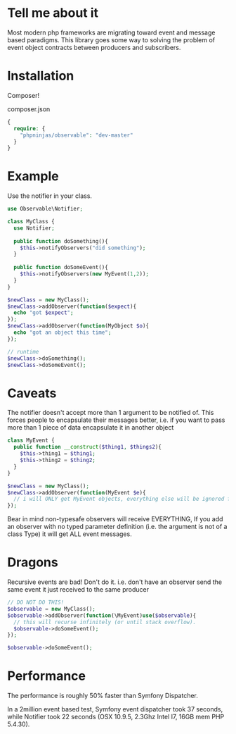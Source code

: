 Tell me about it
================

Most modern php frameworks are migrating toward event and message based paradigms.
This library goes some way to solving the problem of event object contracts between
producers and subscribers.

Installation
============

Composer!

composer.json

```php
{
  require: {
    "phpninjas/observable": "dev-master"
  }
}
```

Example
=======

Use the notifier in your class.

```php
use Observable\Notifier;

class MyClass {
  use Notifier;
  
  public function doSomething(){
    $this->notifyObservers("did something");
  }
  
  public function doSomeEvent(){
    $this->notifyObservers(new MyEvent(1,2));
  }
}

$newClass = new MyClass();
$newClass->addObserver(function($expect){
  echo "got $expect";
});
$newClass->addObserver(function(MyObject $o){
  echo "got an object this time";
});

// runtime
$newClass->doSomething();
$newClass->doSomeEvent();

```


Caveats
=======

The notifier doesn't accept more than 1 argument to be notified of.
This forces people to encapsulate their messages better, i.e. if you want
to pass more than 1 piece of data encapsulate it in another object

```php
class MyEvent {
  public function __construct($thing1, $things2){
    $this->thing1 = $thing1;
    $this->thing2 = $thing2;
  }
}

$newClass = new MyClass();
$newClass->addObserver(function(MyEvent $e){
  // i will ONLY get MyEvent objects, everything else will be ignored for me! YAY!
});

```

Bear in mind non-typesafe observers will receive EVERYTHING, 
If you add an observer with no typed parameter definition (i.e. the argument is not of a class Type) it will get
ALL event messages.

Dragons
=======

Recursive events are bad! Don't do it.
i.e. don't have an observer send the same event it just received to the same producer

```php
// DO NOT DO THIS!
$observable = new MyClass();
$observable->addObserver(function(\MyEvent)use($observable){
  // this will recurse infinitely (or until stack overflow).
  $observable->doSomeEvent();
});

$observable->doSomeEvent();

```


Performance
===========

The performance is roughly 50% faster than Symfony Dispatcher.

In a 2million event based test, Symfony event dispatcher took 37 seconds, while Notifier took 22 seconds (OSX 10.9.5, 2.3Ghz Intel I7, 16GB mem PHP 5.4.30).
